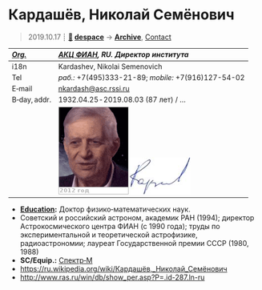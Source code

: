 # Кардашёв, Николай Семёнович
> 2019.10.17 ┊ **[🚀](../index/index.md) [despace](index.md)** → **[Archive](faq.md)**, [Contact](contact.md)

|*[Org.](contact.md)*|*[АКЦ ФИАН](zz_asc_fian.md), RU. Директор института*|
|:--|:--|
|i18n| Kardashev, Nikolai Semenovich |
|Tel|*раб.:* +7(495)333-21-89; *mobile:* +7(916)127-54-02 |
|E‑mail| <nkardash@asc.rssi.ru> |
|B‑day, addr.| 1932.04.25 ‑ 2019.08.03 (87 лет) / … |
|| ![](f/contact/k/kardashev_001_animated.gif) [![](f/contact/k/kardashev_001_sign_thumb.jpg)](f/contact/k/kardashev_001_sign.png) |

   - **[Education](edu.md):** Доктор физико‑математических наук.
   - Советский и российский астроном, академик РАН (1994); директор Астрокосмического центра ФИАН (с 1990 года); труды по экспериментальной и теоретической астрофизике, радиоастрономии; лауреат Государственной премии СССР (1980, 1988)
   - **SC/Equip.:** [Спектр‑М](спектр_м.md)
   - <https://ru.wikipedia.org/wiki/Кардашёв,_Николай_Семёнович>
   - <http://www.ras.ru/win/db/show_per.asp?P=.id-287.ln-ru>
